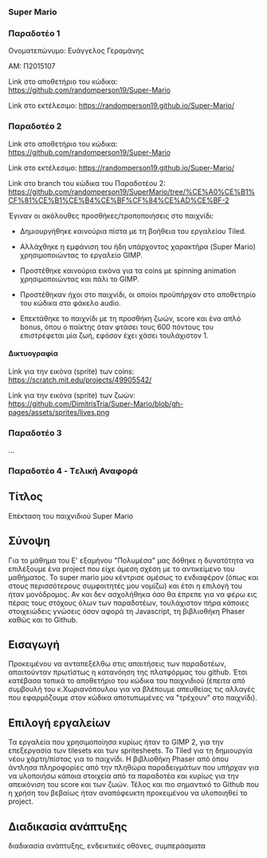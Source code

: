 ### Super Mario		


### Παραδοτέο 1

Ονοματεπώνυμο: Ευάγγελος Γεραμάνης

ΑΜ: Π2015107

Link στο αποθετήριο του κώδικα: https://github.com/randomperson19/Super-Mario

Link στο εκτέλεσιμο: https://randomperson19.github.io/Super-Mario/

### Παραδοτέο 2

Link στο αποθετήριο του κώδικα: https://github.com/randomperson19/Super-Mario

Link στο εκτέλεσιμο: https://randomperson19.github.io/Super-Mario/

Link στο branch του κώδικα του Παραδοτέου 2: https://github.com/randomperson19/SuperMario/tree/%CE%A0%CE%B1%CF%81%CE%B1%CE%B4%CE%BF%CF%84%CE%AD%CE%BF-2

Έγιναν οι ακόλουθες προσθήκες/τροποποιήσεις στο παιχνίδι:

* Δημιουργήθηκε καινούρια πίστα με τη βοήθεια του εργαλείου Tiled.

* Αλλάχθηκε η εμφάνιση του ήδη υπάρχοντος χαρακτήρα (Super Mario) χρησιμοποιώντας το εργαλείο GIMP.

* Προστέθηκε καινούρια εικόνα για τα coins με spinning animation χρησιμοποιώντας και πάλι το GIMP.

* Προστέθηκαν ήχοι στο παιχνίδι, οι οποίοι προϋπήρχαν στο αποθετηρίο του κώδικα στο φάκελο audio.

* Επεκτάθηκε το παιχνίδι με τη προσθήκη ζωών, score και ένα απλό bonus, όπου ο παίκτης όταν φτάσει τους 600 πόντους του επιστρέφεται μία   ζωή, εφόσον έχει χάσει τουλάχιστον 1.

#### Δικτυογραφία

Link για την εικόνα (sprite) των coins: https://scratch.mit.edu/projects/49905542/

Link για την εικόνα (sprite) των ζωών: https://github.com/DimitrisTria/Super-Mario/blob/gh-pages/assets/sprites/lives.png 



### Παραδοτέο 3

...

### Παραδοτέο 4 - Tελική Αναφορά

## Τίτλος 

Επέκταση του παιχνιδιού Super Mario

## Σύνοψη

Για το μάθημα του Ε' εξαμήνου "Πολυμέσα" μας δόθηκε η δυνατότητα να επιλέξουμε ένα project που είχε άμεση σχέση με το αντικείμενο του μαθήματος. Το super mario μου κέντρισε αμέσως το ενδιαφέρον (όπως και στους περισσότερους συμφοιτητές μου νομίζω) και έτσι η επιλογή του ήταν μονόδρομος. Αν και δεν ασχολήθηκα όσο θα έπρεπε για να φέρω εις πέρας τους στόχους όλων των παραδοτέων, τουλάχιστον πήρα κάποιες στοιχειώδεις γνώσεις όσον αφορά τη Javascript, τη βιβλιοθήκη Phaser καθώς και το Github.

## Εισαγωγή 

Προκειμένου να ανταπεξέλθω στις απαιτήσεις των παραδοτέων, απαιτούνταν πρωτίστως η κατανόηση της πλατφόρμας του github. Έτσι κατέβασα τοπικά το αποθετήριο του κώδικα του παιχνιδιού (έπειτα από συμβουλή του κ.Χωριανόπουλου για να βλέπουμε απευθείας τις αλλαγές που εφαρμόζουμε στον κώδικα αποτυπωμένες να "τρέχουν" στο παιχνίδι). 

## Επιλογή εργαλείων

Τα εργαλεία που χρησιμοποίησα κυρίως ήταν το GIMP 2, για την επεξεργασία των tilesets και των spritesheets. Το Tiled για τη δημιουργία νέου χάρτη/πίστας για το παιχνίδι. Η βιβλιοθήκη Phaser από όπου άντλησα πληροφορίες από την πληθώρα παραδειγμάτων που υπήρχαν για να υλοποιήσω κάποια στοιχεία από τα παραδοτέα και κυρίως για την απεικόνιση του score και των ζωών. Τέλος και πιο σημαντικό το Github που η χρήση του βεβαίως ήταν αναπόφευκτη προκειμένου να υλοποιηθεί το project. 

## Διαδικασία ανάπτυξης


διαδικασία ανάπτυξης, ενδεικτικές οθόνες, συμπεράσματα
